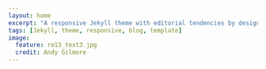```yaml
---
layout: home
excerpt: "A responsive Jekyll theme with editorial tendencies by designer Michael Rose."
tags: [Jekyll, theme, responsive, blog, template]
image:
  feature: re13_text3.jpg
  credit: Andy Gilmore
---
```

<head>
<script>
  (function(i,s,o,g,r,a,m){i['GoogleAnalyticsObject']=r;i[r]=i[r]||function(){
  (i[r].q=i[r].q||[]).push(arguments)},i[r].l=1*new Date();a=s.createElement(o),
  m=s.getElementsByTagName(o)[0];a.async=1;a.src=g;m.parentNode.insertBefore(a,m)
  })(window,document,'script','//www.google-analytics.com/analytics.js','ga');

  ga('create', 'UA-56919414-1', 'auto');
  ga('send', 'pageview');

</script>
</head>
